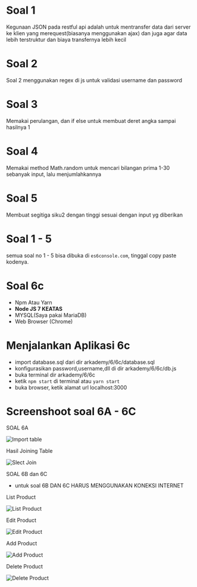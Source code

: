 # Soal 1
Kegunaan JSON pada restful api adalah untuk mentransfer data dari server ke klien yang merequest(biasanya menggunakan ajax)
dan juga agar data lebih terstruktur dan biaya transfernya lebih kecil

# Soal 2
Soal 2 menggunakan regex di js untuk validasi username dan password

# Soal 3
Memakai perulangan, dan if else untuk membuat deret angka sampai hasilnya 1

# Soal 4
Memakai method Math.random untuk mencari bilangan prima 1-30 sebanyak input, lalu menjumlahkannya

# Soal 5
Membuat segitiga siku2 dengan tinggi sesuai dengan input yg diberikan


# Soal 1 - 5
semua soal no 1 - 5 bisa dibuka di `es6console.com`, tinggal copy paste kodenya.

# Soal 6c
- Npm Atau Yarn
- **Node JS 7 KEATAS**
- MYSQL(Saya pakai MariaDB)
- Web Browser (Chrome)

# Menjalankan Aplikasi 6c
- import database.sql dari dir arkademy/6/6c/database.sql
- konfigurasikan password,username,dll di dir arkademy/6/6c/db.js
- buka terminal dir arkademy/6/6c
- ketik `npm start` di terminal atau `yarn start`
- buka browser, ketik alamat url localhost:3000

# Screenshoot soal 6A - 6C
SOAL 6A


![Import table](https://user-images.githubusercontent.com/26089535/75607017-6d117680-5b25-11ea-958f-816e2fa9ec1d.png)


Hasil Joining Table


![Slect Join](https://user-images.githubusercontent.com/26089535/75607066-e3ae7400-5b25-11ea-8a07-59349e5421d4.png)


SOAL 6B dan 6C
- untuk soal 6B DAN 6C HARUS MENGGUNAKAN KONEKSI INTERNET

List Product

![List Product](https://user-images.githubusercontent.com/26089535/75608316-1447db00-5b31-11ea-92c0-51a23dd19d93.png)

Edit Product


![Edit Product](https://user-images.githubusercontent.com/26089535/75608320-1a3dbc00-5b31-11ea-81c1-d0586872204d.png)

Add Product


![Add Product](https://user-images.githubusercontent.com/26089535/75608325-1f9b0680-5b31-11ea-8ccc-45f63e947f3e.png)

Delete Product


![Delete Product](https://user-images.githubusercontent.com/26089535/75608332-26c21480-5b31-11ea-9906-9686e0171dda.png)
